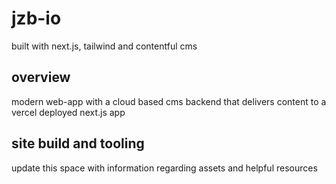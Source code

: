 # jzb-io
built with next.js, tailwind and contentful cms

## overview 
modern web-app with a cloud based cms backend that delivers content to a vercel deployed next.js app

## site build and tooling
update this space with information regarding assets and helpful resources 
